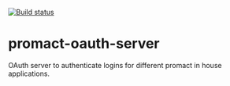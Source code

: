 [![Build status](https://travis-ci.org/Promact/promact-oauth-server.svg?branch=dev)](https://travis-ci.org/Promact/promact-oauth-server)

# promact-oauth-server
OAuth server to authenticate logins for different promact in house applications.
